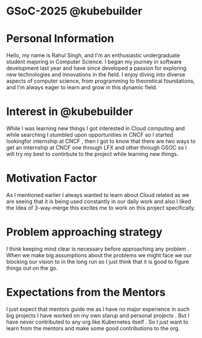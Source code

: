 # GSoC-2025 @kubebuilder

# Personal Information  
Hello, my name is Rahul Singh, and I'm an enthusiastic undergraduate student majoring in Computer Science. I began my journey in software development last year and have since developed a passion for exploring new technologies and innovations in the field. I enjoy diving into diverse aspects of computer science, from programming to theoretical foundations, and I'm always eager to learn and grow in this dynamic field.

# Interest in @kubebuilder 
While I was learning new things I got interested in Cloud computing and while searching I stumbled upon opportunities in CNCF so I started lookingfor internship at CNCF , then I got to know that there are two ways to get an internship at CNCF one through LFX and other through GSOC so I will try my best to contirbute to the project while learning new things.

# Motivation Factor 
As I mentioned earlier I always wanted to learn about Cloud related as we are seeing that it is being used constantly in our daily work and also I liked the Idea of 3-way-merge this excites me to work on this project specifically.

# Problem approaching strategy
I think keeping mind clear is necessary before approaching any problem . When we make big assumptions about the problems we might face we our blocking our vision to in the long run so I just think that it is good to figure things out on the go.

# Expectations from the Mentors 
I just expect that mentors guide me as I have no major experience in such big projects I have worked on my own starup and personal projects . But I have never contributed to any org like Kubernetes itself . So I just want to learn from the mentors and make some good contributions to the org.    
